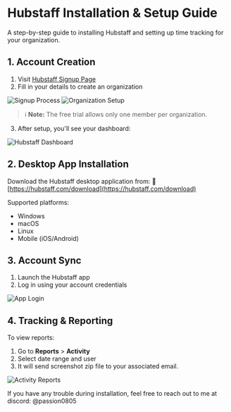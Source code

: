 # Hubstaff Installation & Setup Guide

A step-by-step guide to installing Hubstaff and setting up time tracking for your organization.

## 1. Account Creation

1. Visit [Hubstaff Signup Page](https://app.hubstaff.com/)
2. Fill in your details to create an organization

![Signup Process](https://github.com/user-attachments/assets/39780181-a52d-4f8b-ae52-4ffefd8cb80a)
![Organization Setup](https://github.com/user-attachments/assets/2529e5fd-e59a-4460-b798-f238bc803e54)

> ℹ️ **Note:** The free trial allows only one member per organization.

3. After setup, you'll see your dashboard:

![Hubstaff Dashboard](https://github.com/user-attachments/assets/432d34dd-c5c8-4d0e-8788-b6ac955d76ff)

## 2. Desktop App Installation

Download the Hubstaff desktop application from:
🔗 [https://hubstaff.com/download](https://hubstaff.com/download)

Supported platforms:
- Windows
- macOS
- Linux
- Mobile (iOS/Android)

## 3. Account Sync

1. Launch the Hubstaff app
2. Log in using your account credentials

![App Login](https://github.com/user-attachments/assets/43872fd2-5baf-4d42-85b4-f9d95bbd64b2)

## 4. Tracking & Reporting

To view reports:
1. Go to **Reports** > **Activity**
2. Select date range and user
3. It will send screenshot zip file to your associated email.

![Activity Reports](https://github.com/user-attachments/assets/d2a69d21-ea76-4a12-bc03-f88d9d1b26d8)


If you have any trouble during installation, feel free to reach out to me at discord: @passion0805
